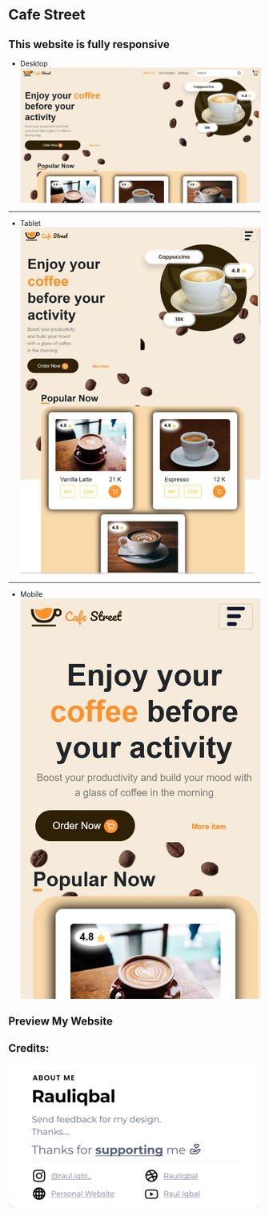 # Cafe Street

## This website is fully responsive

* Desktop
 ![Desktop](<readimg/Screen Shot 2024-04-14 at 16.50.36.png>)
 ---------
* Tablet
  ![Tablet](<readimg/Screen Shot 2024-04-14 at 16.49.52.png>)
 ----------------
* Mobile
 ![Mobile](<readimg/Screen Shot 2024-04-14 at 16.49.01.png>)

 ## Preview My Website



 ## Credits:
 ![alt text](readimg/image.png)